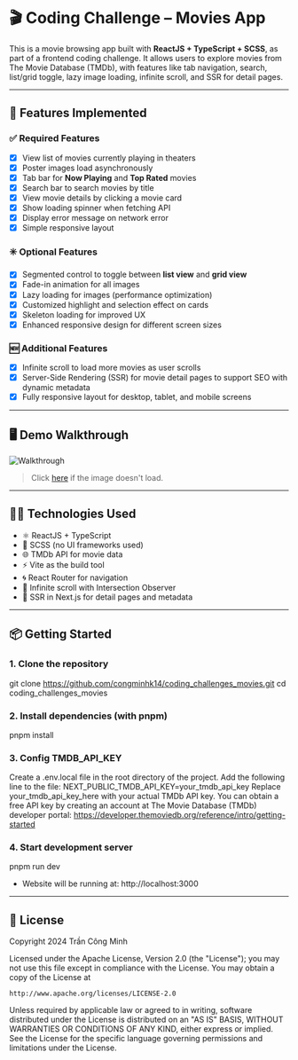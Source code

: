 # 🎬 Coding Challenge – Movies App

This is a movie browsing app built with **ReactJS + TypeScript + SCSS**, as part of a frontend coding challenge. It allows users to explore movies from The Movie Database (TMDb), with features like tab navigation, search, list/grid toggle, lazy image loading, infinite scroll, and SSR for detail pages.

---

## 🚀 Features Implemented

### ✅ Required Features

- [x] View list of movies currently playing in theaters
- [x] Poster images load asynchronously
- [x] Tab bar for **Now Playing** and **Top Rated** movies
- [x] Search bar to search movies by title
- [x] View movie details by clicking a movie card
- [x] Show loading spinner when fetching API
- [x] Display error message on network error
- [x] Simple responsive layout

### ✳️ Optional Features

- [x] Segmented control to toggle between **list view** and **grid view**
- [x] Fade-in animation for all images
- [x] Lazy loading for images (performance optimization)
- [x] Customized highlight and selection effect on cards
- [x] Skeleton loading for improved UX
- [x] Enhanced responsive design for different screen sizes

### 🆕 Additional Features

- [x] Infinite scroll to load more movies as user scrolls
- [x] Server-Side Rendering (SSR) for movie detail pages to support SEO with dynamic metadata
- [x] Fully responsive layout for desktop, tablet, and mobile screens

---

## 🖥️ Demo Walkthrough

![Walkthrough](https://github.com/congminhk14/coding_challenges_movies/blob/main/assets/video_walkthrough.GIF)

> Click [here](https://github.com/congminhk14/coding_challenges_movies/blob/main/assets/video_walkthrough.GIF) if the image doesn't load.

---

## 🧑‍💻 Technologies Used

- ⚛️ ReactJS + TypeScript
- 🎨 SCSS (no UI frameworks used)
- 🌐 TMDb API for movie data
- ⚡️ Vite as the build tool
- 🌀 React Router for navigation
- 🔁 Infinite scroll with Intersection Observer
- 🧱 SSR in Next.js for detail pages and metadata

---

## 📦 Getting Started

### 1. Clone the repository

git clone https://github.com/congminhk14/coding_challenges_movies.git
cd coding_challenges_movies

### 2. Install dependencies (with pnpm)
pnpm install

### 3. Config TMDB_API_KEY
Create a .env.local file in the root directory of the project.
Add the following line to the file:
NEXT_PUBLIC_TMDB_API_KEY=your_tmdb_api_key
Replace your_tmdb_api_key_here with your actual TMDb API key.
You can obtain a free API key by creating an account at The Movie Database (TMDb) developer portal: https://developer.themoviedb.org/reference/intro/getting-started

### 4. Start development server
pnpm run dev
- Website will be running at: http://localhost:3000

---

## 📄 License

Copyright 2024 Trần Công Minh

Licensed under the Apache License, Version 2.0 (the "License");
you may not use this file except in compliance with the License.
You may obtain a copy of the License at

    http://www.apache.org/licenses/LICENSE-2.0

Unless required by applicable law or agreed to in writing, software
distributed under the License is distributed on an "AS IS" BASIS,
WITHOUT WARRANTIES OR CONDITIONS OF ANY KIND, either express or implied.
See the License for the specific language governing permissions and
limitations under the License.
